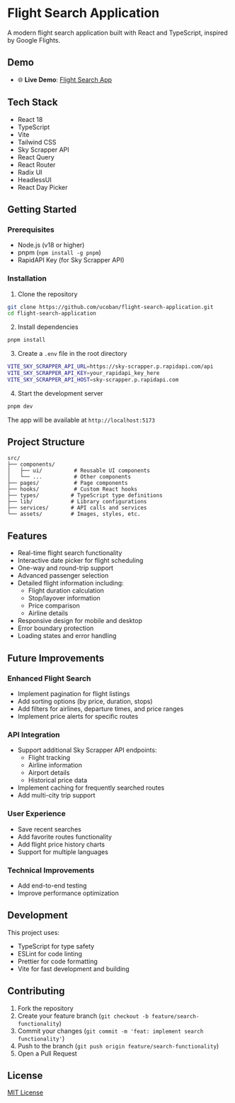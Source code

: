 # Flight Search Application

A modern flight search application built with React and TypeScript, inspired by Google Flights.

## Demo

- 🌐 **Live Demo**: [Flight Search App](https://flight-search-application.vercel.app/)

## Tech Stack

- React 18
- TypeScript
- Vite
- Tailwind CSS
- Sky Scrapper API
- React Query
- React Router
- Radix UI
- HeadlessUI
- React Day Picker

## Getting Started

### Prerequisites

- Node.js (v18 or higher)
- pnpm (`npm install -g pnpm`)
- RapidAPI Key (for Sky Scrapper API)

### Installation

1. Clone the repository

```bash
git clone https://github.com/ucoban/flight-search-application.git
cd flight-search-application
```

2. Install dependencies

```bash
pnpm install
```

3. Create a `.env` file in the root directory

```bash
VITE_SKY_SCRAPPER_API_URL=https://sky-scrapper.p.rapidapi.com/api
VITE_SKY_SCRAPPER_API_KEY=your_rapidapi_key_here
VITE_SKY_SCRAPPER_API_HOST=sky-scrapper.p.rapidapi.com
```

4. Start the development server

```bash
pnpm dev
```

The app will be available at `http://localhost:5173`

## Project Structure

```
src/
├── components/
│   ├── ui/          # Reusable UI components
│   └── ...          # Other components
├── pages/           # Page components
├── hooks/           # Custom React hooks
├── types/          # TypeScript type definitions
├── lib/            # Library configurations
├── services/       # API calls and services
└── assets/         # Images, styles, etc.
```

## Features

- Real-time flight search functionality
- Interactive date picker for flight scheduling
- One-way and round-trip support
- Advanced passenger selection
- Detailed flight information including:
  - Flight duration calculation
  - Stop/layover information
  - Price comparison
  - Airline details
- Responsive design for mobile and desktop
- Error boundary protection
- Loading states and error handling

## Future Improvements

### Enhanced Flight Search

- Implement pagination for flight listings
- Add sorting options (by price, duration, stops)
- Add filters for airlines, departure times, and price ranges
- Implement price alerts for specific routes

### API Integration

- Support additional Sky Scrapper API endpoints:
  - Flight tracking
  - Airline information
  - Airport details
  - Historical price data
- Implement caching for frequently searched routes
- Add multi-city trip support

### User Experience

- Save recent searches
- Add favorite routes functionality
- Add flight price history charts
- Support for multiple languages

### Technical Improvements

- Add end-to-end testing
- Improve performance optimization

## Development

This project uses:

- TypeScript for type safety
- ESLint for code linting
- Prettier for code formatting
- Vite for fast development and building

## Contributing

1. Fork the repository
2. Create your feature branch (`git checkout -b feature/search-functionality`)
3. Commit your changes (`git commit -m 'feat: implement search functionality'`)
4. Push to the branch (`git push origin feature/search-functionality`)
5. Open a Pull Request

## License

[MIT License](LICENSE)
